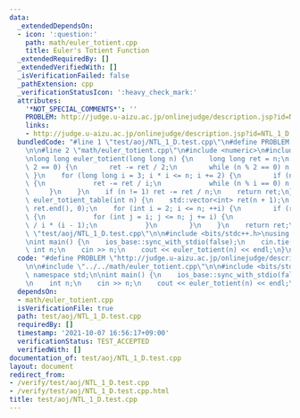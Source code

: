 ```yaml
---
data:
  _extendedDependsOn:
  - icon: ':question:'
    path: math/euler_totient.cpp
    title: Euler's Totient Function
  _extendedRequiredBy: []
  _extendedVerifiedWith: []
  _isVerificationFailed: false
  _pathExtension: cpp
  _verificationStatusIcon: ':heavy_check_mark:'
  attributes:
    '*NOT_SPECIAL_COMMENTS*': ''
    PROBLEM: http://judge.u-aizu.ac.jp/onlinejudge/description.jsp?id=NTL_1_D
    links:
    - http://judge.u-aizu.ac.jp/onlinejudge/description.jsp?id=NTL_1_D
  bundledCode: "#line 1 \"test/aoj/NTL_1_D.test.cpp\"\n#define PROBLEM \"http://judge.u-aizu.ac.jp/onlinejudge/description.jsp?id=NTL_1_D\"\
    \n\n#line 2 \"math/euler_totient.cpp\"\n#include <numeric>\n#include <vector>\n\
    \nlong long euler_totient(long long n) {\n    long long ret = n;\n    if (n %\
    \ 2 == 0) {\n        ret -= ret / 2;\n        while (n % 2 == 0) n /= 2;\n   \
    \ }\n    for (long long i = 3; i * i <= n; i += 2) {\n        if (n % i == 0)\
    \ {\n            ret -= ret / i;\n            while (n % i == 0) n /= i;\n   \
    \     }\n    }\n    if (n != 1) ret -= ret / n;\n    return ret;\n}\n\nstd::vector<int>\
    \ euler_totient_table(int n) {\n    std::vector<int> ret(n + 1);\n    std::iota(ret.begin(),\
    \ ret.end(), 0);\n    for (int i = 2; i <= n; ++i) {\n        if (ret[i] == i)\
    \ {\n            for (int j = i; j <= n; j += i) {\n                ret[j] = ret[j]\
    \ / i * (i - 1);\n            }\n        }\n    }\n    return ret;\n}\n#line 4\
    \ \"test/aoj/NTL_1_D.test.cpp\"\n\n#include <bits/stdc++.h>\nusing namespace std;\n\
    \nint main() {\n    ios_base::sync_with_stdio(false);\n    cin.tie(0);\n\n   \
    \ int n;\n    cin >> n;\n    cout << euler_totient(n) << endl;\n}\n"
  code: "#define PROBLEM \"http://judge.u-aizu.ac.jp/onlinejudge/description.jsp?id=NTL_1_D\"\
    \n\n#include \"../../math/euler_totient.cpp\"\n\n#include <bits/stdc++.h>\nusing\
    \ namespace std;\n\nint main() {\n    ios_base::sync_with_stdio(false);\n    cin.tie(0);\n\
    \n    int n;\n    cin >> n;\n    cout << euler_totient(n) << endl;\n}"
  dependsOn:
  - math/euler_totient.cpp
  isVerificationFile: true
  path: test/aoj/NTL_1_D.test.cpp
  requiredBy: []
  timestamp: '2021-10-07 16:56:17+09:00'
  verificationStatus: TEST_ACCEPTED
  verifiedWith: []
documentation_of: test/aoj/NTL_1_D.test.cpp
layout: document
redirect_from:
- /verify/test/aoj/NTL_1_D.test.cpp
- /verify/test/aoj/NTL_1_D.test.cpp.html
title: test/aoj/NTL_1_D.test.cpp
---
```

